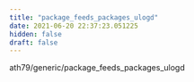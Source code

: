 ```yaml
---
title: "package_feeds_packages_ulogd"
date: 2021-06-20 22:37:23.051225
hidden: false
draft: false
---
```


ath79/generic/package_feeds_packages_ulogd

